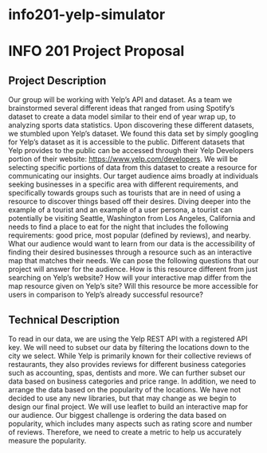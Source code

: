 # info201-yelp-simulator

# INFO 201 Project Proposal
## Project Description
Our group will be working with Yelp’s API and dataset. As a team we brainstormed several different ideas that ranged from using Spotify’s dataset to create a data model similar to their end of year wrap up, to analyzing sports data statistics. Upon discovering these different datasets, we stumbled upon Yelp’s dataset. We found this data set by simply googling for Yelp’s dataset as it is accessible to the public. Different datasets that Yelp provides to the public can be accessed through their Yelp Developers portion of their website: https://www.yelp.com/developers. We will be selecting specific portions of data from this dataset to create a resource for communicating our insights. 
Our target audience aims broadly at individuals seeking businesses in a specific area with different requirements, and specifically towards groups such as tourists that are in need of using a resource to discover things based off their desires. Diving deeper into the example of a tourist and an example of a user persona, a tourist can potentially be visiting Seattle, Washington from Los Angeles, California and needs to find a place to eat for the night that includes the following requirements: good price, most popular (defined by reviews), and nearby. 
What our audience would want to learn from our data is the accessibility of finding their desired businesses through a resource such as an interactive map that matches their needs. We can pose the following questions that our project will answer for the audience. How is this resource different from just searching on Yelp’s website? How will your interactive map differ from the map resource given on Yelp’s site? Will this resource be more accessible for users in comparison to Yelp’s already successful resource?

## Technical Description
To read in our data, we are using the Yelp REST API with a registered API key. We will need to subset our data by filtering the locations down to the city we select. While Yelp is primarily known for their collective reviews of restaurants, they also provides reviews for different business categories such as accounting, spas, dentists and more. We can further subset our data based on business categories and price range. In addition, we need to arrange the data based on the popularity of the locations. We have not decided to use any new libraries, but that may change as we begin to design our final project. We will use leaflet to build an interactive map for our audience. Our biggest challenge is ordering the data based on popularity, which includes many aspects such as rating score and number of reviews. Therefore, we need to create a metric to help us accurately measure the popularity.
